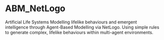 # ABM_NetLogo
Artificial Life Systems
Modelling lifelike behaviours and emergent intelligence through Agent-Based Modelling via NetLogo. Using simple rules to generate complex, lifelike behaviours within multi-agent environments.
